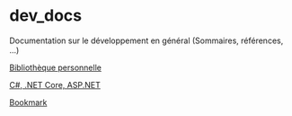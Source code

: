 # dev_docs
Documentation sur le développement en général (Sommaires, références, ...)

[Bibliothèque personnelle](Biblio.md)

[C#, .NET Core, ASP.NET](dotnet.md)

[Bookmark](bookmark.md)
